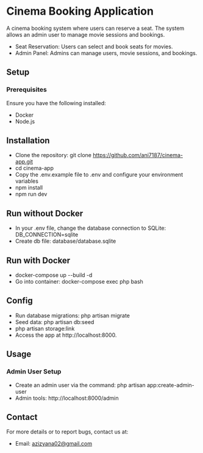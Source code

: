 # Cinema Booking Application

A cinema booking system where users can reserve a seat. The system allows an admin user to manage movie sessions and bookings.

- Seat Reservation: Users can select and book seats for movies.
- Admin Panel: Admins can manage users, movie sessions, and bookings.

## Setup
### Prerequisites
Ensure you have the following installed:

- Docker
- Node.js

## Installation
- Clone the repository: git clone https://github.com/ani7187/cinema-app.git
- cd cinema-app
- Copy the .env.example file to .env and configure your environment variables
- npm install
- npm run dev

## Run without Docker
- In your .env file, change the database connection to SQLite: DB_CONNECTION=sqlite
- Create db file: database/database.sqlite

## Run with Docker
- docker-compose up --build -d 
- Go into container: docker-compose exec php bash

## Config
- Run database migrations: php artisan migrate
- Seed data: php artisan db:seed
- php artisan storage:link
- Access the app at http://localhost:8000.

## Usage
### Admin User Setup

- Create an admin user via the command:
  php artisan app:create-admin-user
- Admin tools: http://localhost:8000/admin

## Contact
For more details or to report bugs, contact us at:
- Email: azizyana02@gmail.com
